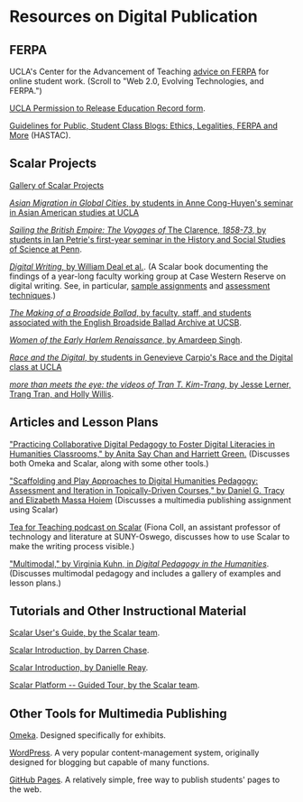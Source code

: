 
# Resources on Digital Publication

## FERPA

UCLA's Center for the Advancement of Teaching [advice on FERPA](https://www.teaching.ucla.edu/online/incorporating-technology) for online student work. (Scroll to "Web 2.0, Evolving Technologies, and FERPA.")

[UCLA Permission to Release Education Record form](https://github.com/ucla-digital-humanities/Digital-Pedagogy-An-EPIC-Seminar/blob/master/UCLA%20Permission%20to%20Release%20Education%20Record.pdf).

[Guidelines for Public, Student Class Blogs: Ethics, Legalities, FERPA and More](https://www.hastac.org/blogs/superadmin/2012/11/30/guidelines-public-student-class-blogs-ethics-legalities-ferpa-and-more) (HASTAC).

## Scalar Projects

[Gallery of Scalar Projects ](https://scalar.me/anvc/scalar/showcase/)

[*Asian Migration in Global Cities*, by students in Anne Cong-Huyen's seminar in Asian American studies at UCLA](http://scalar.usc.edu/works/asian-migration-and-global-cities/index) 

[*Sailing the British Empire: The Voyages of* The Clarence, *1858-73*, by students in Ian Petrie's first-year seminar in the History and Social Studies of Science at Penn](http://scalar.usc.edu/works/the-voyages-of-the-clarence/index). 

[*Digital Writing*, by William Deal et al.](http://scalar.usc.edu/works/digital-writing/index). (A Scalar book documenting the findings of a year-long faculty working group at Case Western Reserve on digital writing. See, in particular, [sample assignments](http://scalar.usc.edu/works/digital-writing/assignments) and [assessment techniques](http://scalar.usc.edu/works/digital-writing/evaluation).)

[*The Making of a Broadside Ballad*, by faculty, staff, and students associated with the English Broadside Ballad Archive at UCSB](http://press.emcimprint.english.ucsb.edu/the-making-of-a-broadside-ballad/index).

[*Women of the Early Harlem Renaissance*, by Amardeep Singh](https://scalar.lehigh.edu/harlemwomen/index).

[*Race and the Digital*, by students in Genevieve Carpio's Race and the Digital class at UCLA](http://scalar.usc.edu/works/race-and-the-digital/index)

[*more than meets the eye: the videos of Tran T. Kim-Trang*, by Jesse Lerner, Trang Tran, and Holly Willis](http://scalar.usc.edu/works/more-than-meets-the-eye-the-videos-of-tran-t-kim-trang/index).

## Articles and Lesson Plans

["Practicing Collaborative Digital Pedagogy to Foster Digital Literacies in Humanities Classrooms," by Anita Say Chan and Harriett Green.](https://er.educause.edu/articles/2014/10/practicing-collaborative-digital-pedagogy-to-foster-digital-literacies-in-humanities-classrooms) (Discusses both Omeka and Scalar, along with some other tools.)

["Scaffolding and Play Approaches to Digital Humanities Pedagogy: Assessment and Iteration in Topically-Driven Courses," by Daniel G. Tracy and Elizabeth Massa Hoiem](http://www.digitalhumanities.org/dhq/vol/11/4/000358/000358.html) (Discusses a multimedia publishing assignment using Scalar)

[Tea for Teaching podcast on Scalar](http://teaforteaching.com/57-scalar/) (Fiona Coll, an assistant professor of technology and literature at SUNY-Oswego, discusses how to use Scalar to make the writing process visible.)

["Multimodal," by Virginia Kuhn, in *Digital Pedagogy in the Humanities*](https://digitalpedagogy.mla.hcommons.org/keywords/multimodal/). (Discusses multimodal pedagogy and includes a gallery of examples and lesson plans.)

## Tutorials and Other Instructional Material

[Scalar User's Guide, by the Scalar team](http://scalar.usc.edu/works/guide2/index).

[Scalar Introduction, by Darren Chase](https://guides.library.stonybrook.edu/scalar).

[Scalar Introduction, by Danielle Reay](https://researchguides.njit.edu/scalar).

[Scalar Platform -- Guided Tour, by the Scalar team](https://vimeo.com/45263290).

## Other Tools for Multimedia Publishing

[Omeka](https://omeka.org/). Designed specifically for exhibits.

[WordPress](https://wordpress.org/). A very popular content-management system, originally designed for blogging but capable of many functions.

[GitHub Pages](https://pages.github.com/). A relatively simple, free way to publish students' pages to the web.

